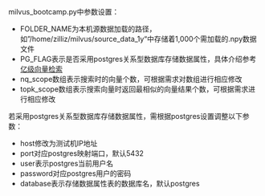 milvus_bootcamp.py中参数设置：

- FOLDER_NAME为本机源数据加载的路径，如”/home/zilliz/milvus/source_data_1y“中存储着1,000个需加载的.npy数据文件
- PG_FLAG表示是否采用postgres关系型数据库存储数据属性，具体介绍参考[亿级向量检索]()
- nq_scope数组表示搜索时的向量个数，可根据需求对数组进行相应修改
- topk_scope数组表示搜索向量时返回最相似的向量结果个数，可根据需求进行相应修改

若采用postgres关系型数据库存储数据属性，需根据postgres设置调整以下参数：

- host修改为测试机IP地址
- port对应postgres映射端口，默认5432
- user表示postgres当前用户名
- password对应postgres用户的密码
- database表示存储数据属性表的数据库名，默认postgres

